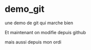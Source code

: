 # demo_git
une demo de git qui marche bien

Et maintenant on modifie depuis github

mais aussi depuis mon ordi 
